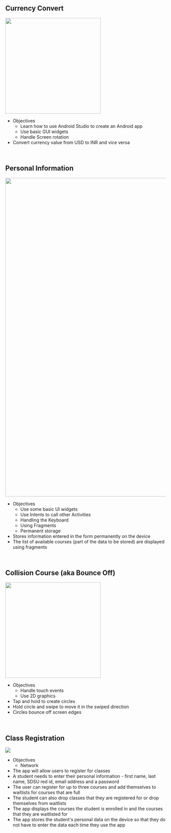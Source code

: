 <h2>Currency Convert</h2>
<img src='Screenshots/CurrencyConvert.jpg' width='auto' height='300px'>
<ul>
   <li>Objectives
   <ul>
      <li>Learn how to use Android Studio to create an Android app</li>
      <li>Use basic GUI widgets</li>
      <li>Handle Screen rotation</li>
   </ul>
   </li>
   <li>Convert currency value from USD to INR and vice versa</li>
</ul>

<br>

<h2>Personal Information</h2>
<img src='Screenshots/PersonalInformation.jpg' width='1000px' height='auto'>
<ul>
   <li>Objectives
   <ul>
      <li>Use some basic UI widgets</li>
      <li>Use Intents to call other Activities</li>
      <li>Handling the Keyboard</li>
      <li>Using Fragments</li>
      <li>Permanent storage</li>
   </ul>
   </li>  
<li>Stores information entered in the form permanently on the device</li>
<li>The list of available courses (part of the data to be stored) are displayed using fragments</li>
</ul>

<br>

<h2>Collision Course (aka Bounce Off)</h2>
<img src='Screenshots/BounceOff.jpg' width='auto' height='300px'>
<ul>
   <li>Objectives
   <ul>
      <li>Handle touch events</li>
      <li>Use 2D graphics</li>
   </ul>
   </li>
<li>Tap and hold to create circles</li>
<li>Hold circle and swipe to move it in the swiped direction</li>
<li>Circles bounce off screen edges</li>
</ul>

<br>

<h2>Class Registration</h2>
<img src='Screenshots/ClassRegistration.jpg' width='auto' height='auto'>
<ul>
   <li>Objectives
   <ul>
      <li>Network</li>
   </ul>
   </li>
   <li>The app will allow users to register for classes</li>
   <li>A student needs to enter their personal information - first name, last name, SDSU red id, email address and a password</li>
   <li>The user can register for up to three courses and add themselves to waitlists for courses that are full</li>
   <li>The student can also drop classes that they are registered for or drop themselves from waitlists</li>
   <li>The app displays the courses the student is enrolled in and the courses that they are waitlisted for</li>
   <li>The app stores the student's personal data on the device so that they do not have to enter the data each time they use the app</li>
</ul>

<br>
